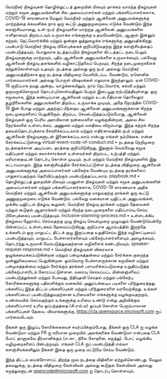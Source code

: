 மெய்நிகர் நிகழ்வுகள்
தொழில்நுட்ப த் துறையின் மிகவும் தாக்கம் வாய்ந்த நிகழ்வுகள் மற்றும் சமூக அனுபவங்களின் சில அமைப்பாளர்கள் மற்றும் பங்களிப்பாளர்களாக, COVID-19 காரணமாக மேலும் மெய்நிகர் மற்றும் ஆன்லைன் அனுபவங்களுக்கு மாற்றத்தை க்கவனிக்க நாம் ஒரு கூட்டு அணுகுமுறையை எடுக்க வேண்டும்.இந்த களஞ்சியமானது, உள்-நபர் நிகழ்வுகளை மாற்றாத ஆன்லைன் அனுபவங்களை எளிதாகவும் திறம்படவும் உருவாக்க எங்களுக்கு உதவவேண்டும், ஆனால் இன்னும் கற்றல், நெட்வொர்க்கிங் மற்றும் ஒன்றாக ஒத்துழைக்க எங்களுக்கு அனுமதிக்கிறது.
பயன்பாடு
மெய்நிகர் நிகழ்வு பிளேபுக்கைக் குறிப்பிடுவதற்கு இந்த களஞ்சியத்தைப் பயன்படுத்தவும், பொதுவாக நடத்தப்படும் நிகழ்வுகளை கிட்டத்தட்ட நடைபெறும் நிகழ்வுகளுக்கு மாற்றவும், புதிய ஆன்லைன் அனுபவங்களை உருவாக்கவும், பல்வேறு ஆன்லைன் நிகழ்வு தளங்களில் வழிகாட்டுதலைப் பெறவும், சிறந்த நடைமுறைகளைக் கற்றுக்கொள்ளவும் உதவும். நடத்தை அல்லது ஒரு நபர் அல்லது மெய்நிகர் அனுபவத்திற்காக ஒரு நடத்தை விதிமுறை வெளியிடப்பட வேண்டும், ஏனெனில் பார்வையாளர்கள் அல்லது பொருள் விஷயங்கள் எதுவாக இருந்தாலும்.
ஏன்
COVID-19 குறிப்பாக நமது அன்றாட வாழ்க்கையிலும், நாம் நெட்வொர்க், கல்வி மற்றும் ஒருவருக்கொருவர் தொடர்புகொள்வதிலும் பெரும் இடையூறு ஏற்படுத்தியுள்ளது. ஒரு சமூகமாக, இந்த கண்டிப்பான ஆன்லைன் மற்றும் உடல் ரீதியான தொலைதூர சூழ்நிலைகளில் அனுபவங்களை திறம்பட உருவாக்க முடியும், அதே நேரத்தில் COVID-19 இன் போது மற்றும் அதற்குப் பிந்தைய ஆன்லைன் அனுபவங்களுக்கான சிறந்த நடைமுறைகளைப் பெறுகிறோம். திறம்பட செயல்படுத்தப்படும்போது, ஆன்லைன் நிகழ்வுகள் ஒரு பெரிய அளவிலான நன்மைகளை வழங்குகின்றன, அவை சில நேரங்களில் உள்ளடக்கம், அணுகல் மற்றும் வசதியை விரும்பாது. இந்த கற்றல் சிறந்த தகவல்தொடர்புக்காக சேகரிக்கப்படலாம் மற்றும் எதிர்காலத்தில் நபர் மற்றும் ஆன்லைன் நிகழ்வுகளுடன் இணைக்கப்படலாம் என்பது எங்கள் நம்பிக்கை.
என்ன சேர்க்கப்பட்டுள்ளது
virtual-event-code-of-conduct.md
•	நடத்தை நெறிமுறை நடத்தைக்கான அடிப்படை தரத்தை குறிப்பிடுகிறது, இதனால் வெவ்வேறு சமூக மதிப்புகள் மற்றும் கலாச்சாரங்கள் உள்ளவர்கள் திறம்பட, உற்பத்தி மற்றும் மரியாதையுடன் தொடர்பு கொள்ள முடியும். நபர் மற்றும் மெய்நிகர் நிகழ்வுகளில் இது கட்டாயமாகும். இந்த களஞ்சியத்தில் சேர்க்கப்பட்டுள்ள நடத்தை விதிமுறை ஆன்லைன் அனுபவங்களுக்கு அமைப்பாளர்கள் பங்கேற்க வேண்டிய நடத்தை தரங்களைப் பாதுகாப்பதற்கும் தெரிவிப்பதற்கும் பயன்படுத்தப்படலாம்.
playbook.md
•	தொழில்நுட்பத் துறையின் மிகவும் பயனுள்ள நிகழ்வுகள் மற்றும் சமூக அனுபவங்களின் அமைப்பாளர்கள் மற்றும் பங்களிப்பாளர்களாக, COVID-19 காரணமாக அதிக மெய்நிகர் மற்றும் ஆன்லைன் அனுபவங்களுக்கு மாறுவதற்கு நாங்கள் ஒரு கூட்டு அணுகுமுறையை எடுக்க வேண்டும். பல்வேறு வகையான டிஜிட்டல் அனுபவங்கள், முக்கிய டிஜிட்டல் நிகழ்வு கூறுகள், மெய்நிகர் நிகழ்வு தரங்கள் மற்றும் தேவைகள் மற்றும் கூடுதல் ஆதாரங்கள் மற்றும் சிறந்த நடைமுறைகளை மதிப்பாய்வு செய்ய பிளேபுக்கைப் பயன்படுத்தவும்.
inclusive-planning-process.md
•	உள்ளடக்கிய நிகழ்வை ஹோஸ்ட் செய்வதற்கு முழு நிகழ்வு செயல்முறை முழுவதும் வேண்டுமென்றே பின்னப்பட்ட உள்ளடக்கம் தேவைப்படுகிறது, குறிப்பாக ஆரம்பத்தில் இருந்தே. உங்களிடம் ஒரு மாறுபட்ட திட்டக் குழு இருப்பதை உறுதிசெய்ய இந்த வழிகாட்டியைப் பயன்படுத்தவும், மாறுபட்ட பேச்சாளர்களையும் பங்கேற்பாளர்களையும் அழைக்கவும், தொடர்ந்து உருவாகி மேம்படுத்துவதற்கான வழிகளைக் கண்டறியவும்.
speaker-request-response.md
•	மெய்நிகர் நிகழ்வுகள் விரைவாக ஒழுங்கமைக்கப்படுகின்றன மற்றும் பன்முகத்தன்மை மற்றும் சேர்க்கை குறைந்த முன்னுரிமையைப் பெறுகின்றன. ஒவ்வொரு பேச்சாளருக்கான கருவிகள் மற்றும் பன்முகத்தன்மை மற்றும் சேர்க்கும் தரங்கள் பராமரிக்கப்படுவதை உறுதிப்படுத்த பங்கேற்பாளரிடம் கோரப்பட்டுள்ளன. வரைவு செய்யப்பட்ட மின்னஞ்சலைப் பயன்படுத்துங்கள் மற்றும் பேசுவது, நிதியுதவி செய்தல் மற்றும் பங்கேற்பு கோரிக்கைகளுக்கு பதிலளிக்கும் வகையில் அனுப்பக்கூடிய படிகளை பரிந்துரைத்தது.
பங்களிப்பு
இந்த திட்டம் பங்களிப்புகள் மற்றும் பரிந்துரைகளை வரவேற்கிறது. உங்கள் பங்களிப்பைப் பயன்படுத்துவதற்கான உரிமைகளை எங்களுக்கு வழங்குவதற்கும், உண்மையில் செய்வதற்கும் உங்களுக்கு உரிமை உண்டு என்று அறிவிக்கும் பங்களிப்பாளர் உரிம ஒப்பந்தத்தை (சி.எல்.ஏ) ஒப்புக் கொள்ள பெரும்பாலான பங்களிப்புகள் தேவை. விவரங்களுக்கு, https://cla.opensource.microsoft.com ஐப் பார்வையிடவும்.

நீங்கள் ஒரு இழுப்பு கோரிக்கையைச் சமர்ப்பிக்கும்போது, நீங்கள் ஒரு CLA ஐ வழங்க வேண்டுமா மற்றும் PR ஐ சரியான முறையில் அலங்கரிக்க வேண்டுமா என்பதை CLA போட் தானாகவே தீர்மானிக்கும் (எ.கா., நிலை சோதனை, கருத்து). போட் வழங்கிய வழிமுறைகளைப் பின்பற்றவும். எங்கள் CLA ஐப் பயன்படுத்தி எல்லா களஞ்சியங்களிலும் நீங்கள் இதை ஒரு முறை மட்டுமே செய்ய வேண்டும்.

இந்த திட்டம் மைக்ரோசாப்ட் திறந்த மூல நடத்தை விதிகளை ஏற்றுக்கொண்டது. மேலும் தகவலுக்கு, நடத்தை விதிமுறை கேள்விகள் அல்லது கூடுதல் கேள்விகள் அல்லது கருத்துகளுடன் opencode@microsoft.com ஐ தொடர்பு கொள்ளவும்.
